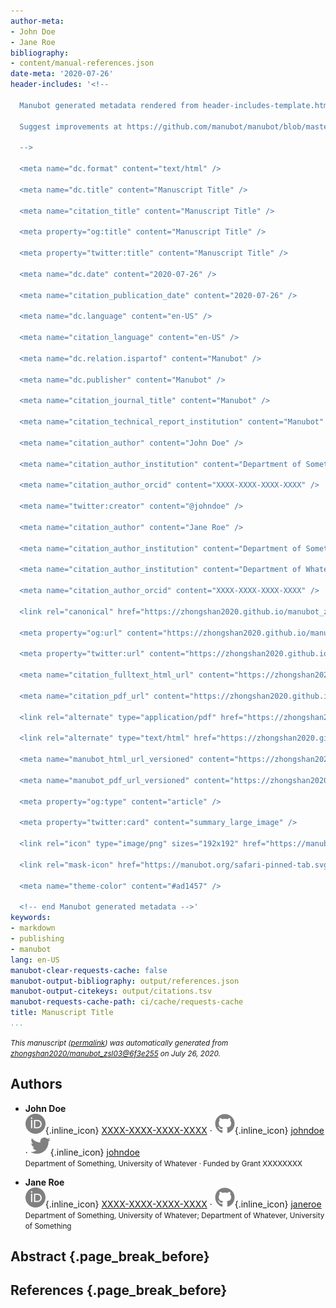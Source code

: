 ```yaml
---
author-meta:
- John Doe
- Jane Roe
bibliography:
- content/manual-references.json
date-meta: '2020-07-26'
header-includes: '<!--

  Manubot generated metadata rendered from header-includes-template.html.

  Suggest improvements at https://github.com/manubot/manubot/blob/master/manubot/process/header-includes-template.html

  -->

  <meta name="dc.format" content="text/html" />

  <meta name="dc.title" content="Manuscript Title" />

  <meta name="citation_title" content="Manuscript Title" />

  <meta property="og:title" content="Manuscript Title" />

  <meta property="twitter:title" content="Manuscript Title" />

  <meta name="dc.date" content="2020-07-26" />

  <meta name="citation_publication_date" content="2020-07-26" />

  <meta name="dc.language" content="en-US" />

  <meta name="citation_language" content="en-US" />

  <meta name="dc.relation.ispartof" content="Manubot" />

  <meta name="dc.publisher" content="Manubot" />

  <meta name="citation_journal_title" content="Manubot" />

  <meta name="citation_technical_report_institution" content="Manubot" />

  <meta name="citation_author" content="John Doe" />

  <meta name="citation_author_institution" content="Department of Something, University of Whatever" />

  <meta name="citation_author_orcid" content="XXXX-XXXX-XXXX-XXXX" />

  <meta name="twitter:creator" content="@johndoe" />

  <meta name="citation_author" content="Jane Roe" />

  <meta name="citation_author_institution" content="Department of Something, University of Whatever" />

  <meta name="citation_author_institution" content="Department of Whatever, University of Something" />

  <meta name="citation_author_orcid" content="XXXX-XXXX-XXXX-XXXX" />

  <link rel="canonical" href="https://zhongshan2020.github.io/manubot_zsl03/" />

  <meta property="og:url" content="https://zhongshan2020.github.io/manubot_zsl03/" />

  <meta property="twitter:url" content="https://zhongshan2020.github.io/manubot_zsl03/" />

  <meta name="citation_fulltext_html_url" content="https://zhongshan2020.github.io/manubot_zsl03/" />

  <meta name="citation_pdf_url" content="https://zhongshan2020.github.io/manubot_zsl03/manuscript.pdf" />

  <link rel="alternate" type="application/pdf" href="https://zhongshan2020.github.io/manubot_zsl03/manuscript.pdf" />

  <link rel="alternate" type="text/html" href="https://zhongshan2020.github.io/manubot_zsl03/v/6f3e255af14582533460e5aea92502f25e98a7d5/" />

  <meta name="manubot_html_url_versioned" content="https://zhongshan2020.github.io/manubot_zsl03/v/6f3e255af14582533460e5aea92502f25e98a7d5/" />

  <meta name="manubot_pdf_url_versioned" content="https://zhongshan2020.github.io/manubot_zsl03/v/6f3e255af14582533460e5aea92502f25e98a7d5/manuscript.pdf" />

  <meta property="og:type" content="article" />

  <meta property="twitter:card" content="summary_large_image" />

  <link rel="icon" type="image/png" sizes="192x192" href="https://manubot.org/favicon-192x192.png" />

  <link rel="mask-icon" href="https://manubot.org/safari-pinned-tab.svg" color="#ad1457" />

  <meta name="theme-color" content="#ad1457" />

  <!-- end Manubot generated metadata -->'
keywords:
- markdown
- publishing
- manubot
lang: en-US
manubot-clear-requests-cache: false
manubot-output-bibliography: output/references.json
manubot-output-citekeys: output/citations.tsv
manubot-requests-cache-path: ci/cache/requests-cache
title: Manuscript Title
...
```







<small><em>
This manuscript
([permalink](https://zhongshan2020.github.io/manubot_zsl03/v/6f3e255af14582533460e5aea92502f25e98a7d5/))
was automatically generated
from [zhongshan2020/manubot_zsl03@6f3e255](https://github.com/zhongshan2020/manubot_zsl03/tree/6f3e255af14582533460e5aea92502f25e98a7d5)
on July 26, 2020.
</em></small>

## Authors



+ **John Doe**<br>
    ![ORCID icon](images/orcid.svg){.inline_icon}
    [XXXX-XXXX-XXXX-XXXX](https://orcid.org/XXXX-XXXX-XXXX-XXXX)
    · ![GitHub icon](images/github.svg){.inline_icon}
    [johndoe](https://github.com/johndoe)
    · ![Twitter icon](images/twitter.svg){.inline_icon}
    [johndoe](https://twitter.com/johndoe)<br>
  <small>
     Department of Something, University of Whatever
     · Funded by Grant XXXXXXXX
  </small>

+ **Jane Roe**<br>
    ![ORCID icon](images/orcid.svg){.inline_icon}
    [XXXX-XXXX-XXXX-XXXX](https://orcid.org/XXXX-XXXX-XXXX-XXXX)
    · ![GitHub icon](images/github.svg){.inline_icon}
    [janeroe](https://github.com/janeroe)<br>
  <small>
     Department of Something, University of Whatever; Department of Whatever, University of Something
  </small>



## Abstract {.page_break_before}




## References {.page_break_before}

<!-- Explicitly insert bibliography here -->
<div id="refs"></div>
